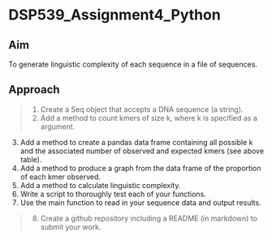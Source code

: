 # DSP539_Assignment4_Python

## Aim
To generate linguistic complexity of each sequence in a file of sequences.

## Approach
>1. Create a Seq object that accepts a DNA sequence (a string).
>2. Add a method to count kmers of size k, where k is specified as a argument.
3. Add a method to create a pandas data frame containing all possible k and the associated number of observed and expected kmers (see above table).
4. Add a method to produce a graph from the data frame of the proportion of each kmer observed.
5. Add a method to calculate linguistic complexity.
6. Write a script to thoroughly test each of your functions.
7. Use the main function to read in your sequence data and output results.
>8. Create a github repository including a README (in markdown) to submit your work.
